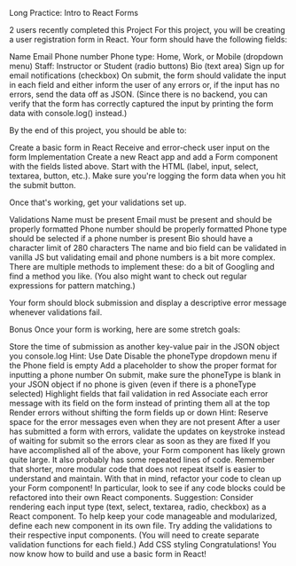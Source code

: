 Long Practice: Intro to React Forms

2 users recently completed this Project
For this project, you will be creating a user registration form in React. Your form should have the following fields:

Name
Email
Phone number
Phone type: Home, Work, or Mobile (dropdown menu)
Staff: Instructor or Student (radio buttons)
Bio (text area)
Sign up for email notifications (checkbox)
On submit, the form should validate the input in each field and either inform the user of any errors or, if the input has no errors, send the data off as JSON. (Since there is no backend, you can verify that the form has correctly captured the input by printing the form data with console.log() instead.)

By the end of this project, you should be able to:

Create a basic form in React
Receive and error-check user input on the form
Implementation
Create a new React app and add a Form component with the fields listed above. Start with the HTML (label, input, select, textarea, button, etc.). Make sure you're logging the form data when you hit the submit button.

Once that's working, get your validations set up.

Validations
Name must be present
Email must be present and should be properly formatted
Phone number should be properly formatted
Phone type should be selected if a phone number is present
Bio should have a character limit of 280 characters
The name and bio field can be validated in vanilla JS but validating email and phone numbers is a bit more complex. There are multiple methods to implement these: do a bit of Googling and find a method you like. (You also might want to check out regular expressions for pattern matching.)

Your form should block submission and display a descriptive error message whenever validations fail.

Bonus
Once your form is working, here are some stretch goals:

Store the time of submission as another key-value pair in the JSON object you console.log
Hint: Use Date
Disable the phoneType dropdown menu if the Phone field is empty
Add a placeholder to show the proper format for inputting a phone number
On submit, make sure the phoneType is blank in your JSON object if no phone is given (even if there is a phoneType selected)
Highlight fields that fail validation in red
Associate each error message with its field on the form instead of printing them all at the top
Render errors without shifting the form fields up or down
Hint: Reserve space for the error messages even when they are not present
After a user has submitted a form with errors, validate the updates on keystroke instead of waiting for submit so the errors clear as soon as they are fixed
If you have accomplished all of the above, your Form component has likely grown quite large. It also probably has some repeated lines of code. Remember that shorter, more modular code that does not repeat itself is easier to understand and maintain. With that in mind, refactor your code to clean up your Form component! In particular, look to see if any code blocks could be refactored into their own React components.
Suggestion: Consider rendering each input type (text, select, textarea, radio, checkbox) as a React component. To help keep your code manageable and modularized, define each new component in its own file.
Try adding the validations to their respective input components. (You will need to create separate validation functions for each field.)
Add CSS styling
Congratulations! You now know how to build and use a basic form in React!
